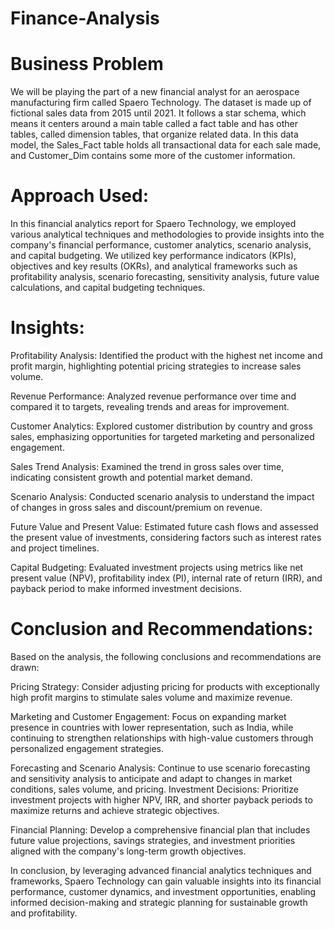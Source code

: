 # Finance-Analysis
# Business Problem
We will be playing the part of a new financial analyst for an aerospace manufacturing firm called Spaero Technology.
The dataset is made up of fictional sales data from 2015 until 2021. It follows a star schema, which means it centers around a main table called a fact table and has other tables, called dimension tables, that organize related data. In this data model, the Sales_Fact table holds all transactional data for each sale made, and Customer_Dim contains some more of the customer information.

# Approach Used:

In this financial analytics report for Spaero Technology, we employed various analytical techniques and methodologies to provide insights into the company's financial performance, customer analytics, scenario analysis, and capital budgeting. We utilized key performance indicators (KPIs), objectives and key results (OKRs), and analytical frameworks such as profitability analysis, scenario forecasting, sensitivity analysis, future value calculations, and capital budgeting techniques.

# Insights:

Profitability Analysis: Identified the product with the highest net income and profit margin, highlighting potential pricing strategies to increase sales volume.

Revenue Performance: Analyzed revenue performance over time and compared it to targets, revealing trends and areas for improvement.

Customer Analytics: Explored customer distribution by country and gross sales, emphasizing opportunities for targeted marketing and personalized engagement.

Sales Trend Analysis: Examined the trend in gross sales over time, indicating consistent growth and potential market demand.

Scenario Analysis: Conducted scenario analysis to understand the impact of changes in gross sales and discount/premium on revenue.

Future Value and Present Value: Estimated future cash flows and assessed the present value of investments, considering factors such as interest rates and project timelines.

Capital Budgeting: Evaluated investment projects using metrics like net present value (NPV), profitability index (PI), internal rate of return (IRR), and payback period to make informed investment decisions.

# Conclusion and Recommendations:

Based on the analysis, the following conclusions and recommendations are drawn:

Pricing Strategy: Consider adjusting pricing for products with exceptionally high profit margins to stimulate sales volume and maximize revenue.

Marketing and Customer Engagement: Focus on expanding market presence in countries with lower representation, such as India, while continuing to strengthen relationships with high-value customers through personalized engagement strategies.

Forecasting and Scenario Analysis: Continue to use scenario forecasting and sensitivity analysis to anticipate and adapt to changes in market conditions, sales volume, and pricing.
Investment Decisions: Prioritize investment projects with higher NPV, IRR, and shorter payback periods to maximize returns and achieve strategic objectives.

Financial Planning: Develop a comprehensive financial plan that includes future value projections, savings strategies, and investment priorities aligned with the company's long-term growth objectives.

In conclusion, by leveraging advanced financial analytics techniques and frameworks, Spaero Technology can gain valuable insights into its financial performance, customer dynamics, and investment opportunities, enabling informed decision-making and strategic planning for sustainable growth and profitability.






